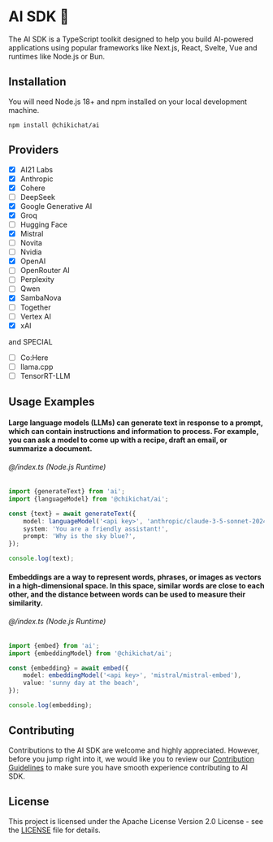 # AI SDK 👋

The AI SDK is a TypeScript toolkit designed to help you build AI-powered applications using popular frameworks like
Next.js,
React, Svelte, Vue and runtimes like Node.js or Bun.

## Installation

You will need Node.js 18+ and npm installed on your local development machine.

```shell
npm install @chikichat/ai
```

## Providers

- [x] AI21 Labs
- [x] Anthropic
- [x] Cohere
- [ ] DeepSeek
- [x] Google Generative AI
- [x] Groq
- [ ] Hugging Face
- [x] Mistral
- [ ] Novita
- [ ] Nvidia
- [x] OpenAI
- [ ] OpenRouter AI
- [ ] Perplexity
- [ ] Qwen
- [x] SambaNova
- [ ] Together
- [ ] Vertex AI
- [x] xAI

and SPECIAL

- [ ] Co:Here
- [ ] llama.cpp
- [ ] TensorRT-LLM

## Usage Examples

#### Large language models (LLMs) can generate text in response to a prompt, which can contain instructions and information to process. For example, you can ask a model to come up with a recipe, draft an email, or summarize a document.

###### @/index.ts (Node.js Runtime)

```ts
import {generateText} from 'ai';
import {languageModel} from '@chikichat/ai';

const {text} = await generateText({
    model: languageModel('<api key>', 'anthropic/claude-3-5-sonnet-20241022'),
    system: 'You are a friendly assistant!',
    prompt: 'Why is the sky blue?',
});

console.log(text);
```

#### Embeddings are a way to represent words, phrases, or images as vectors in a high-dimensional space. In this space, similar words are close to each other, and the distance between words can be used to measure their similarity.

###### @/index.ts (Node.js Runtime)

```ts
import {embed} from 'ai';
import {embeddingModel} from '@chikichat/ai';

const {embedding} = await embed({
    model: embeddingModel('<api key>', 'mistral/mistral-embed'),
    value: 'sunny day at the beach',
});

console.log(embedding);
```

## Contributing

Contributions to the AI SDK are welcome and highly appreciated. However, before you jump right into it, we would like
you to review our [Contribution Guidelines](CONTRIBUTING.md) to make sure you have smooth experience contributing to AI
SDK.

## License

This project is licensed under the Apache License Version 2.0 License - see the [LICENSE](LICENSE) file for details.
